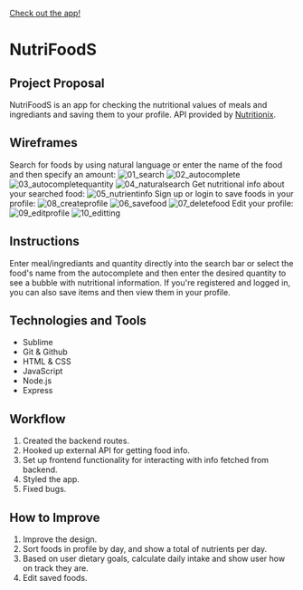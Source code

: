 [Check out the app!](https://nutrifoods.herokuapp.com/)
# NutriFoodS

## Project Proposal
NutriFoodS is an app for checking the nutritional values of meals and ingrediants and saving them to your profile. API provided by [Nutritionix](https://developer.nutritionix.com/).

## Wireframes
Search for foods by using natural language or enter the name of the food and then specify an amount:
![01_search](https://user-images.githubusercontent.com/37132245/39436404-c0a681ac-4c52-11e8-8b2f-44503a3d92d1.png)
![02_autocomplete](https://user-images.githubusercontent.com/37132245/39436422-ccfb0a22-4c52-11e8-9c1c-339d348623da.png)
![03_autocompletequantity](https://user-images.githubusercontent.com/37132245/39436431-d0750374-4c52-11e8-9e08-dc6e236dbea4.png)
![04_naturalsearch](https://user-images.githubusercontent.com/37132245/39436447-d33d9792-4c52-11e8-821d-59222564769b.png)
Get nutritional info about your searched food:
![05_nutrientinfo](https://user-images.githubusercontent.com/37132245/39436450-d60dcf6e-4c52-11e8-8938-6be452493c05.png)
Sign up or login to save foods in your profile:
![08_createprofile](https://user-images.githubusercontent.com/37132245/39436461-de92ec32-4c52-11e8-9fcb-88cf9a506768.png)
![06_savefood](https://user-images.githubusercontent.com/37132245/39436453-d91f383c-4c52-11e8-8362-9585c651b8ab.png)
![07_deletefood](https://user-images.githubusercontent.com/37132245/39436458-db79a4b4-4c52-11e8-933d-97301da288c9.png)
Edit your profile:
![09_editprofile](https://user-images.githubusercontent.com/37132245/39436464-e0af8688-4c52-11e8-817d-42238ea10be5.png)
![10_editting](https://user-images.githubusercontent.com/37132245/39436466-e2e0e334-4c52-11e8-9851-35c0e7de955e.png)

## Instructions
Enter meal/ingrediants and quantity directly into the search bar or select the food's name from the autocomplete and then enter the desired quantity to see a bubble with nutritional information. If you're registered and logged in, you can also save items and then view them in your profile.

## Technologies and Tools
* Sublime
* Git & Github
* HTML & CSS
* JavaScript
* Node.js
* Express

## Workflow
1. Created the backend routes.
1. Hooked up external API for getting food info.
1. Set up frontend functionality for interacting with info fetched from backend.
1. Styled the app.
1. Fixed bugs.

## How to Improve
1. Improve the design.
1. Sort foods in profile by day, and show a total of nutrients per day.
1. Based on user dietary goals, calculate daily intake and show user how on track they are.
1. Edit saved foods.
